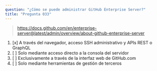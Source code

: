 ```yaml
---
question: "¿Cómo se puede administrar GitHub Enterprise Server?"
title: "Pregunta 033"
---
```


> https://docs.github.com/en/enterprise-server@latest/admin/overview/about-github-enterprise-server
1. [x] A través del navegador, acceso SSH administrativo y APIs REST o GraphQL
1. [ ] Solo mediante acceso directo a la consola del servidor
1. [ ] Exclusivamente a través de la interfaz web de GitHub.com
1. [ ] Solo mediante herramientas de gestión de terceros

